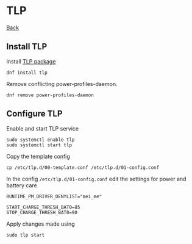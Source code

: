 # **TLP**

[Back](./README.md)

## **Install TLP**

Install [TLP package](https://linrunner.de/tlp/installation/fedora.html)

```(shell)
dnf install tlp
```

Remove conflicting power-profiles-daemon.

```(shell)
dnf remove power-profiles-daemon
```

## **Configure TLP**

Enable and start TLP service

```(shell)
sudo systemctl enable tlp
sudo systemctl start tlp
```

Copy the template config

```(shell)
cp /etc/tlp.d/00-template.conf /etc/tlp.d/01-config.conf
```

In the config ```/etc/tlp.d/01-config.conf``` edit the settings for power and battery care

```(shell)
RUNTIME_PM_DRIVER_DENYLIST="mei_me"

START_CHARGE_THRESH_BAT0=85
STOP_CHARGE_THRESH_BAT0=90
```

Apply changes made using

```(shell)
sudo tlp start
```
